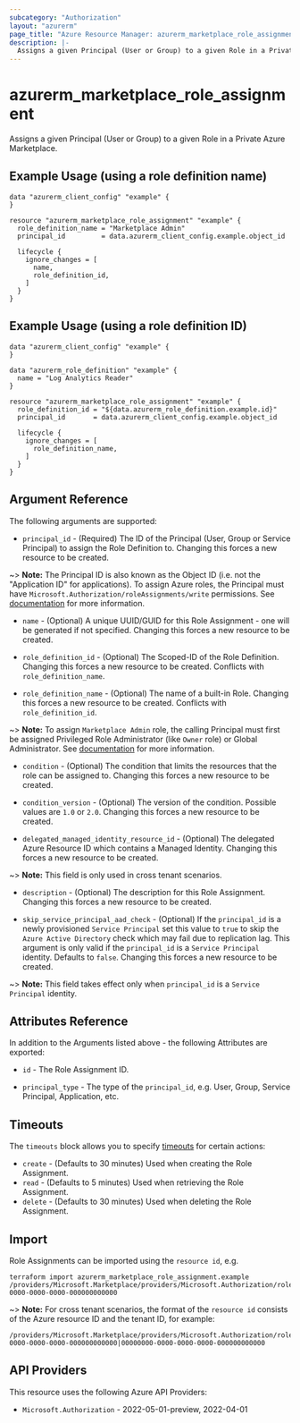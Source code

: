 ```yaml
---
subcategory: "Authorization"
layout: "azurerm"
page_title: "Azure Resource Manager: azurerm_marketplace_role_assignment"
description: |-
  Assigns a given Principal (User or Group) to a given Role in a Private Azure Marketplace.
---
```


# azurerm_marketplace_role_assignment

Assigns a given Principal (User or Group) to a given Role in a Private Azure Marketplace.

## Example Usage (using a role definition name)

```hcl
data "azurerm_client_config" "example" {
}

resource "azurerm_marketplace_role_assignment" "example" {
  role_definition_name = "Marketplace Admin"
  principal_id         = data.azurerm_client_config.example.object_id

  lifecycle {
    ignore_changes = [
      name,
      role_definition_id,
    ]
  }
}
```

## Example Usage (using a role definition ID)

```hcl
data "azurerm_client_config" "example" {
}

data "azurerm_role_definition" "example" {
  name = "Log Analytics Reader"
}

resource "azurerm_marketplace_role_assignment" "example" {
  role_definition_id = "${data.azurerm_role_definition.example.id}"
  principal_id       = data.azurerm_client_config.example.object_id

  lifecycle {
    ignore_changes = [
      role_definition_name,
    ]
  }
}
```

## Argument Reference

The following arguments are supported:

* `principal_id` - (Required) The ID of the Principal (User, Group or Service Principal) to assign the Role Definition to. Changing this forces a new resource to be created.

~> **Note:** The Principal ID is also known as the Object ID (i.e. not the "Application ID" for applications). To assign Azure roles, the Principal must have `Microsoft.Authorization/roleAssignments/write` permissions. See [documentation](https://learn.microsoft.com/en-us/azure/role-based-access-control/role-assignments-portal) for more information.

* `name` - (Optional) A unique UUID/GUID for this Role Assignment - one will be generated if not specified. Changing this forces a new resource to be created.

* `role_definition_id` - (Optional) The Scoped-ID of the Role Definition. Changing this forces a new resource to be created. Conflicts with `role_definition_name`.

* `role_definition_name` - (Optional) The name of a built-in Role. Changing this forces a new resource to be created. Conflicts with `role_definition_id`.

~> **Note:** To assign `Marketplace Admin` role, the calling Principal must first be assigned Privileged Role Administrator (like `Owner` role) or Global Administrator. See [documentation](https://learn.microsoft.com/en-us/marketplace/create-manage-private-azure-marketplace-new#prerequisites) for more information.

* `condition` - (Optional) The condition that limits the resources that the role can be assigned to. Changing this forces a new resource to be created.

* `condition_version` - (Optional) The version of the condition. Possible values are `1.0` or `2.0`. Changing this forces a new resource to be created.

* `delegated_managed_identity_resource_id` - (Optional) The delegated Azure Resource ID which contains a Managed Identity. Changing this forces a new resource to be created.

~> **Note:** This field is only used in cross tenant scenarios.

* `description` - (Optional) The description for this Role Assignment. Changing this forces a new resource to be created.

* `skip_service_principal_aad_check` - (Optional) If the `principal_id` is a newly provisioned `Service Principal` set this value to `true` to skip the `Azure Active Directory` check which may fail due to replication lag. This argument is only valid if the `principal_id` is a `Service Principal` identity. Defaults to `false`. Changing this forces a new resource to be created.

~> **Note:** This field takes effect only when `principal_id` is a `Service Principal` identity.

## Attributes Reference

In addition to the Arguments listed above - the following Attributes are exported:

* `id` - The Role Assignment ID.

* `principal_type` - The type of the `principal_id`, e.g. User, Group, Service Principal, Application, etc.

## Timeouts

The `timeouts` block allows you to specify [timeouts](https://www.terraform.io/language/resources/syntax#operation-timeouts) for certain actions:

* `create` - (Defaults to 30 minutes) Used when creating the Role Assignment.
* `read` - (Defaults to 5 minutes) Used when retrieving the Role Assignment.
* `delete` - (Defaults to 30 minutes) Used when deleting the Role Assignment.

## Import

Role Assignments can be imported using the `resource id`, e.g.

```shell
terraform import azurerm_marketplace_role_assignment.example /providers/Microsoft.Marketplace/providers/Microsoft.Authorization/roleAssignments/00000000-0000-0000-0000-000000000000
```

~> **Note:** For cross tenant scenarios, the format of the `resource id` consists of the Azure resource ID and the tenant ID, for example:

```text
/providers/Microsoft.Marketplace/providers/Microsoft.Authorization/roleAssignments/00000000-0000-0000-0000-000000000000|00000000-0000-0000-0000-000000000000
```

## API Providers
<!-- This section is generated, changes will be overwritten -->
This resource uses the following Azure API Providers:

* `Microsoft.Authorization` - 2022-05-01-preview, 2022-04-01
